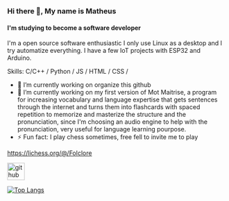 ### Hi there 👋, My name is Matheus
#### I'm studying to become a software developer
I'm a open source software enthusiastic I only use Linux as a desktop and I try automatize everything. I have a few IoT projects with ESP32 and Arduino.

Skills: C/C++ / Python / JS / HTML / CSS / 

- 🔭 I’m currently working on organize this github 
- 🌱 I’m currently working on my first version of Mot Maitrise, a program for increasing vocabulary and language expertise that gets sentences through the internet and turns them into flashcards with spaced repetition to memorize and masterize the structure and the pronunciation, since I'm choosing an audio engine to help with the pronunciation, very useful for language learning pourpose. 
- ⚡ Fun fact: I play chess sometimes, free fell to invite me to play

https://lichess.org/@/Folclore


[<img src='https://cdn.jsdelivr.net/npm/simple-icons@3.0.1/icons/github.svg' alt='github' height='40'>](https://github.com/Matheus-Mota1)  

[![Top Langs](https://github-readme-stats.vercel.app/api/top-langs/?username=Matheus-Mota1)](https://github.com/anuraghazra/github-readme-stats)

